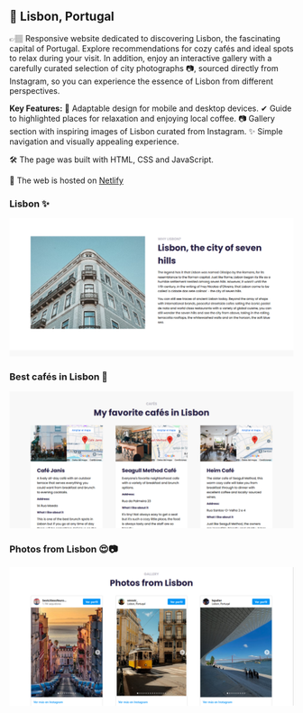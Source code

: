 ## 📍 Lisbon, Portugal
👉🏽 Responsive website dedicated to discovering Lisbon, the fascinating capital of Portugal. Explore recommendations for cozy cafés and ideal spots to relax during your visit. 
In addition, enjoy an interactive gallery with a carefully curated selection of city photographs 📷, sourced directly from Instagram, so you can experience the essence of Lisbon from different perspectives.

<strong>Key Features:</strong>
📱 Adaptable design for mobile and desktop devices.
✔ Guide to highlighted places for relaxation and enjoying local coffee.
📷 Gallery section with inspiring images of Lisbon curated from Instagram.
✨ Simple navigation and visually appealing experience.

🛠 The page was built with HTML, CSS and JavaScript.

📌 The web is hosted on <a href="https://travelers-lisbon.netlify.app/">Netlify</a>

### Lisbon ✨ 
<img src="images/lisbon-city.png" alt="About Lisbon" width="700"/>

### Best cafés in Lisbon 🤩
<img src="images/cafes-lisbon.png" alt="Cafés in Lisbon" width="700"/>

### Photos from Lisbon 😍📷
<img src="images/lisbon-gallery.png" alt="Photos from Lisbon" width="700"/>
